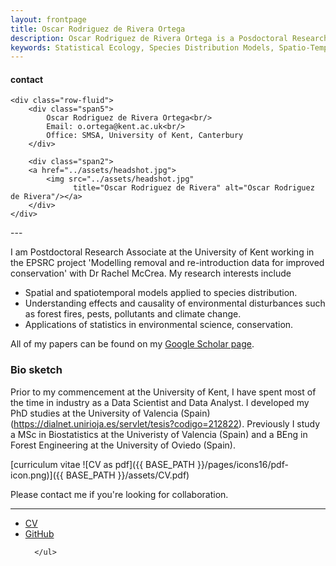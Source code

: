 ```yaml
---
layout: frontpage
title: Oscar Rodriguez de Rivera Ortega
description: Oscar Rodriguez de Rivera Ortega is a Posdoctoral Research Associate at SE@K at the University of Kent.
keywords: Statistical Ecology, Species Distribution Models, Spatio-Temporal Models, Spatial statistics, Applied Statistics
---
```


<div class="container">
<h4><a name="contact"></a>contact</h4>

    <div class="row-fluid">
        <div class="span5">
            Oscar Rodriguez de Rivera Ortega<br/>
            Email: o.ortega@kent.ac.uk<br/>
            Office: SMSA, University of Kent, Canterbury
        </div>

        <div class="span2">
        <a href="../assets/headshot.jpg">
            <img src="../assets/headshot.jpg"
                  title="Oscar Rodriguez de Rivera" alt="Oscar Rodriguez de Rivera"/></a>
        </div>
    </div>
</div>
---

I am Postdoctoral Research Associate at the University of Kent working in the EPSRC project 'Modelling removal and re-introduction data for improved conservation' with Dr Rachel McCrea. My research interests include
- Spatial and spatiotemporal models applied to species distribution.
- Understanding effects and causality of environmental disturbances such as forest fires, pests, pollutants and climate change.
- Applications of statistics in environmental science, conservation.

All of my papers can be found on my [Google Scholar page](https://scholar.google.com/citations?user=kttZf6oAAAAJ&hl=en).


### Bio sketch

Prior to my commencement at the University of Kent, I have spent most of the time in industry as a Data Scientist and Data Analyst. I developed my PhD studies at the University of Valencia (Spain) (https://dialnet.unirioja.es/servlet/tesis?codigo=212822). Previously I study a MSc in Biostatistics at the Univeristy of Valencia (Spain) and a BEng in Forest Engineering at the University of Oviedo (Spain).

[curriculum vitae ![CV as pdf]({{ BASE_PATH }}/pages/icons16/pdf-icon.png)]({{ BASE_PATH }}/assets/CV.pdf)<br/>


Please contact me if you're looking for collaboration.

---




<div class="navbar">
  <div class="navbar-inner">
      <ul class="nav">
          <li><a href="{{ BASE_PATH }}/assets/CV.pdf">CV</a></li>
          <li><a href="https://github.com/dpsimpson">GitHub</a></li>

      </ul>
  </div>
</div>
